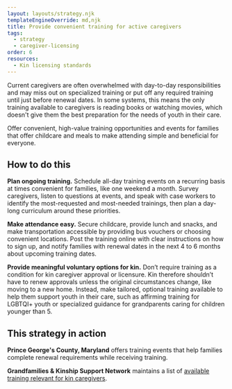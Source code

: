 ```yaml
---
layout: layouts/strategy.njk
templateEngineOverride: md,njk
title: Provide convenient training for active caregivers
tags:
  - strategy
  - caregiver-licensing
order: 6
resources:
  - Kin licensing standards
---
```

Current caregivers are often overwhelmed with day-to-day responsibilities and may miss out on specialized training or put off any required training until just before renewal dates. In some systems, this means the only training available to caregivers is reading books or watching movies, which doesn't give them the best preparation for the needs of youth in their care. 

Offer convenient, high-value training opportunities and events for families that offer childcare and meals to make attending simple and beneficial for everyone.

## How to do this

**Plan ongoing training.** Schedule all-day training events on a recurring basis at times convenient for families, like one weekend a month. Survey caregivers, listen to questions at events, and speak with case workers to identify the most-requested and most-needed trainings, then plan a day-long curriculum around these priorities.

**Make attendance easy.** Secure childcare, provide lunch and snacks, and make transportation accessible by providing bus vouchers or choosing convenient locations. Post the training online with clear instructions on how to sign up, and notify families with renewal dates in the next 4 to 6 months about upcoming training dates.

**Provide meaningful voluntary options for kin.** Don’t require training as a condition for kin caregiver approval or licensure. Kin therefore shouldn’t have to renew approvals unless the original circumstances change, like moving to a new home. Instead, make tailored, optional training available to help them support youth in their care, such as affirming training for LGBTQI+ youth or specialized guidance for grandparents caring for children younger than 5. 

## This strategy in action

**Prince George's County, Maryland** offers training events that help families complete renewal requirements while receiving training.

**Grandfamilies & Kinship Support Network** maintains a list of [available training relevant for kin caregivers](https://www.gksnetwork.org/resources/relevant-trainings-for-kin-caregivers-and-those-who-work-with-them/).
